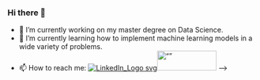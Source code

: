 ### Hi there 👋

- 🔭 I’m currently working on my master degree on Data Science.
- 🌱 I’m currently learning how to implement machine learning models in a wide variety of problems.
- 📫 How to reach me: 
[![LinkedIn_Logo svg](https://user-images.githubusercontent.com/127853800/225000248-38d4f415-d30c-4ce1-a47c-4c973ff99cbd.png "linkedin")](https://www.linkedin.com/in/javier-l%C3%B3pez-mart%C3%ADnez-773977240/)<img src="linkedin" alt= “” width="120" height="40">
-->
